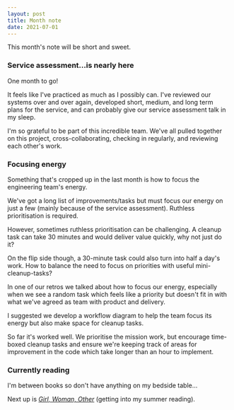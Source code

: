 ```yaml
---
layout: post
title: Month note
date: 2021-07-01
---
```


This month's note will be short and sweet.

### Service assessment...is nearly here

One month to go!

It feels like I've practiced as much as I possibly can. I've reviewed our systems over and over again, developed short, medium, and long term plans for the service, and can probably give our service assessment talk in my sleep.

I'm so grateful to be part of this incredible team. We've all pulled together on this project, cross-collaborating, checking in regularly, and reviewing each other's work. 

### Focusing energy

Something that's cropped up in the last month is how to focus the engineering team's energy.

We've got a long list of improvements/tasks but must focus our energy on just a few (mainly because of the service assessment). Ruthless prioritisation is required.

However, sometimes ruthless prioritisation can be challenging. A cleanup task can take 30 minutes and would deliver value quickly, why not just do it? 

On the flip side though, a 30-minute task could also turn into half a day's work. How to balance the need to focus on priorities with useful mini-cleanup-tasks?

In one of our retros we talked about how to focus our energy, especially when we see a random task which feels like a priority but doesn't fit in with what we've agreed as team with product and delivery.

I suggested we develop a workflow diagram to help the team focus its energy but also make space for cleanup tasks. 

So far it's worked well. We prioritise the mission work, but encourage time-boxed cleanup tasks and ensure we're keeping track of areas for improvement in the code which take longer than an hour to implement. 

### Currently reading

I'm between books so don't have anything on my bedside table...

Next up is [_Girl, Woman, Other_](https://en.wikipedia.org/wiki/Girl,_Woman,_Other) (getting into my summer reading).